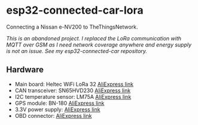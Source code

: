 # esp32-connected-car-lora
Connecting a Nissan e-NV200 to TheThingsNetwork.

*This is an abandoned project. I replaced the LoRa communication with MQTT over GSM as I need network coverage anywhere and energy supply is not an issue. See my esp32-connected-car repository.*

## Hardware

* Main board: Heltec WiFi LoRa 32 [AliExpress link](https://www.aliexpress.com/item/868MHz-915MHz-SX1276-ESP32-LoRa-0-96-Inch-Blue-OLED-Display-Bluetooth-WIFI-LoraDevelopment-Board-for/32836942433.html)
* CAN transceiver: SN65HVD230 [AliExpress link](https://www.aliexpress.com/item/SN65HVD230-CAN-bus-transceiver-communication-module-for-arduino/32686393467.html)
* I2C temperature sensor: LM75A [AliExpress link](https://www.aliexpress.com/item/LM75A-Temperature-Sensor-High-speed-I2C-IIC-Interface-Development-Board-Module-Programmable-Temperature-Threshold-2-8V/32835420481.html)
* GPS module: BN-180 [AliExpress link](https://www.aliexpress.com/item/small-size-GPS-Module-GPS-GLONASS-Dual-NEO-M8N-Solution-GNSS-module-GPS-Module-UART-TTL/32796866720.html)
* 3.3V power supply: [AliExpress link](https://www.aliexpress.com/item/9V-12V-19V-To-3-3V-DC-DC-Step-Down-Power-Supply-Module-USB-Buck-Converter/32847266708.html)
* OBD connector: [AliExpress link](https://www.aliexpress.com/item/OBD-2-Connector-Plug-16-Pin-OBD-II-OBD-2-Diagnostic-Male-Terminal-Connector-Plug-DIY/32669962593.html)
